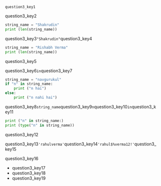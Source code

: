 ```ngMeta
question3_key1
```
question3_key2

```python
string_name = "Shakrudin"
print (len(string_name))
```
question3_key3`"Shakrudin"`question3_key4

```python
string_name = "Rishabh Verma"
print (len(string_name))
```
question3_key5

question3_key6`in`question3_key7

```python
string_name = "navgurukul"
if "n" in string_name:
    print ("n hai")
else:
    print ("n nahi hai")
```
question3_key8`string_name`question3_key9`n`question3_key10`in`question3_key11

```python
print ("n" in string_name:)
print (type("n" in string_name))
```
question3_key12

question3_key13`'rahulverma'`question3_key14`'rahul$%verma12!'`question3_key15

question3_key16

* question3_key17
* question3_key18
* question3_key19

